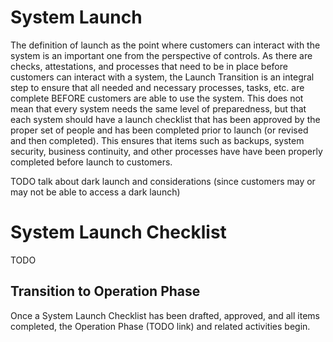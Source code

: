 # System Launch

The definition of launch as the point where customers can interact with the system is an important one from the perspective of controls. As there are checks, attestations, and processes that need to be in place before customers can interact with a system, the Launch Transition is an integral step to ensure that all needed and necessary processes, tasks, etc. are complete BEFORE customers are able to use the system. This does not mean that every system needs the same level of preparedness, but that each system should have a launch checklist that has been approved by the proper set of people and has been completed prior to launch (or revised and then completed). This ensures that items such as backups, system security, business continuity, and other processes have have been properly completed before launch to customers.

TODO talk about dark launch and considerations (since customers may or may not be able to access a dark launch)

# System Launch Checklist
TODO

## Transition to Operation Phase
Once a System Launch Checklist has been drafted, approved, and all items completed, the Operation Phase (TODO link) and related activities begin.